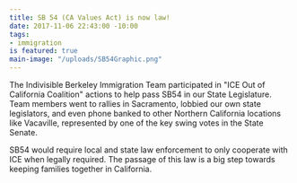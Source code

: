 ```yaml
---
title: SB 54 (CA Values Act) is now law!
date: 2017-11-06 22:43:00 -10:00
tags:
- immigration
is featured: true
main-image: "/uploads/SB54Graphic.png"
---
```


The Indivisible Berkeley Immigration Team participated in "ICE Out of California Coalition" actions to help pass SB54 in our State Legislature. Team members went to rallies in Sacramento, lobbied our own state legislators, and even phone banked to other Northern California locations like Vacaville, represented by one of the key swing votes in the State Senate.

SB54 would require local and state law enforcement to only cooperate with ICE when legally required. The passage of this law is a big step towards keeping families together in California.